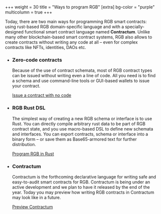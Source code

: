 +++
weight = 30
title = "Ways to program RGB"
[extra]
bg-color = "purple"
multicolumn = true
+++

Today, there are two main ways for programming RGB smart contracts: using
rust-based RGB domain-specific language and with a specially-designed functional
smart contract language named **Contractum**. Unlike many other blockchain-based
smart contract systems, RGB also allows to create contracts without writing any
code at all – even for complex contracts like NFTs, identities, DAOs etc.

* ### Zero-code contracts

  Because of the use of contract schemata, most of RGB contract types can be
  issued without writing even a line of code. All you need is to find a schema
  and use command-line tools or GUI-based wallets to issue your contract.

  <a href="/power-user/#issue" class="button button-secondary">Issue a contract with no code</a>

* ### RGB Rust DSL

  The simplest way of creating a new RGB schema or interface is to use Rust. 
  You can directly compile arbitrary rust data to be part of RGB contract state,
  and you use macro-based DSL to define new schemata and interfaces. You can 
  export contracts, schema or interface into a binary form – or save them as 
  Base65-armored text for further distribution.

  <a href="/program/rust" class="button button-secondary">Program RGB in Rust</a>

* ### Contractum

  Contractum is the forthcoming declarative language for writing safe and
  easy-to-audit smart contracts for RGB. Contractum is being under an active
  development and we plan to have it released by the end of the year. Today
  you may preview how writing RGB contracts in Contractum may look like in a
  future.

  <a href="/program/contractum" class="button button-secondary">Preview Contractum</a>
